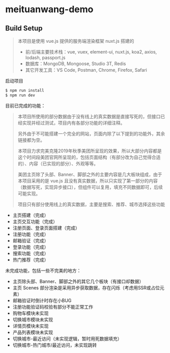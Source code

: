 # meituanwang-demo

## Build Setup

> 本项目是使用 vue.js 提供的服务端渲染框架 nuxt.js 搭建的
>
> - 前/后端主要技术栈：vue, vuex, element-ui, nuxt.js, koa2, axios, lodash, passport.js
> - 数据库：MongoDB, Mongoose, Studio 3T, Redis
> - 其它开发工具：VS Code, Postman, Chrome, Firefox, Safari

启动项目

``` bash
$ npm run install
$ npm run dev
```

目前已完成的功能：

> 本项目所使用的部分数据由于没有线上的真实数据是直接写死的，但接口已经实现并经过测试，项目内有各部分功能的详细注释。
>
> 另外由于不可能搭建一个完全的网站，页面内除了以下提到的功能外，其余链接都为空。
>
> 本项目力求完美克隆2019年秋季美团所呈现的效果，所以大部分内容都是这个时间段美团官网所呈现的，包括页面结构（有部分改为自己觉得合适的）、内容（已实现的部分）、外观等等。
>
> 美团主页除了头部、Banner、脚部之外的主要内容是几大板块组成，由于本项目采用的是 vue.js 且没有真实数据，所以只实现了第一部分的内容（数据写死，实现异步接口），但组件可以复用，填充不同数据即可，后续可能实现。
>
> 项目只有部分使用线上的真实数据，主要是搜索、推荐、城市选择这些功能

- 主页搭建（完成）
- 主页交互功能（完成）
- 注册页面、登录页面搭建（完成）
- 注册功能（完成）
- 邮箱验证（完成）
- 登录功能（完成）
- 搜索功能（完成）
- 热门推荐（完成）

未完成功能，包括一些不完美的地方：

- 主页除头部、Banner、脚部之外的其它几个板块（有接口却数据）
- 主页 Scenes 部分渲染是采用异步获取数据，存在闪烁（考虑用SSR或占位元素）
- 邮箱验证时倒计时存在小BUG
- 注册功能验证码校验有部分不能正常工作
- 购物车模块未实现
- 切换城市模块未实现
- 详情页模块未实现
- 产品列表模块未实现
- 切换城市-最近访问（未实现逻辑，暂时用死数据填充）
- 切换城市-热门城市/最近访问，未实现跳转





